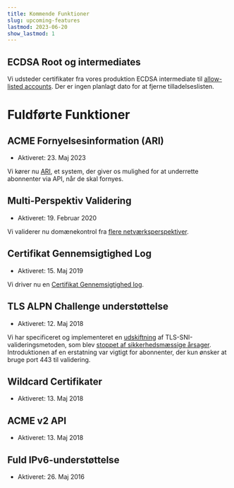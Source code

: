 ```yaml
---
title: Kommende Funktioner
slug: upcoming-features
lastmod: 2023-06-20
show_lastmod: 1
---
```


## ECDSA Root og intermediates

Vi udsteder certifikater fra vores produktion ECDSA intermediate til [allow-listed accounts](https://community.letsencrypt.org/t/ecdsa-availability-in-production-environment/150679). Der er ingen planlagt dato for at fjerne tilladelseslisten.

# Fuldførte Funktioner

## ACME Fornyelsesinformation (ARI)

* Aktiveret: 23. Maj 2023

Vi kører nu [ARI](https://letsencrypt.org/2023/03/23/improving-resliiency-and-reliability-with-ari.html), et system, der giver os mulighed for at underrette abonnenter via API, når de skal fornyes.

## Multi-Perspektiv Validering

* Aktiveret: 19. Februar 2020

Vi validerer nu domænekontrol fra [flere netværksperspektiver](https://letsencrypt.org/2020/02/19/multi-perspective-validation.html).

## Certifikat Gennemsigtighed Log

* Aktiveret: 15. Maj 2019

Vi driver nu en [Certifikat Gennemsigtighed log](/docs/ct-logs).

## TLS ALPN Challenge understøttelse

* Aktiveret: 12. Maj 2018

Vi har specificeret og implementeret en [udskiftning](https://tools.ietf.org/html/rfc8737) af TLS-SNI-valideringsmetoden, som blev [stoppet af sikkerhedsmæssige årsager](https://community.letsencrypt.org/t/important-what-you-need-to-know-about-tls-sni-validation-issues/50811). Introduktionen af en erstatning var vigtigt for abonnenter, der kun ønsker at bruge port 443 til validering.

## Wildcard Certifikater

* Aktiveret: 13. Maj 2018

## ACME v2 API

* Aktiveret: 13. Maj 2018

## Fuld IPv6-understøttelse

* Aktiveret: 26. Maj 2016
